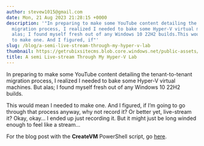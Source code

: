 ```yaml
---
author: stevew1015@gmail.com
date: Mon, 21 Aug 2023 21:28:15 +0000
description: '"In preparing to make some YouTube content detailing the tenant-to-tenant
  migration process, I realized I needed to bake some Hyper-V virtual machines. But
  alas; I found myself fresh out of any Windows 10 22H2 builds.This would mean I needed
  to make one. And I figured, if"'
slug: /blog/a-semi-live-stream-through-my-hyper-v-lab
thumbnail: https://getrubixsitecms.blob.core.windows.net/public-assets/content/v1/logo512.png
title: A semi Live-stream Through My Hyper-V Lab
---
```


In preparing to make some YouTube content detailing the tenant-to-tenant migration process, I realized I needed to bake some Hyper-V virtual machines. But alas; I found myself fresh out of any Windows 10 22H2 builds.

This would mean I needed to make one. And I figured, if I’m going to go through that process anyway, why not record it? Or better yet, live-stream it? Okay, okay… I ended up just recording it. But it might just be long winded enough to feel like a stream…

For the blog post with the **CreateVM** PowerShell script, go [here](https://www.getrubix.com/blog/hyped-up-hyper-v).